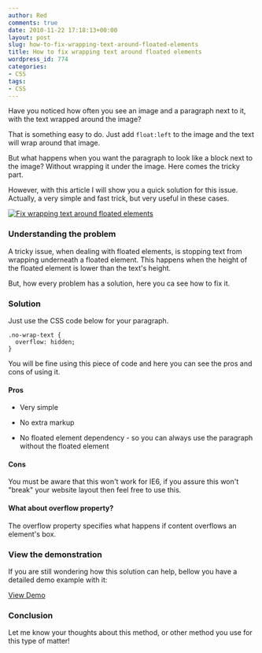 ```yaml
---
author: Red
comments: true
date: 2010-11-22 17:18:13+00:00
layout: post
slug: how-to-fix-wrapping-text-around-floated-elements
title: How to fix wrapping text around floated elements
wordpress_id: 774
categories:
- CSS
tags:
- CSS
---
```


Have you noticed how often you see an image and a paragraph next to it, with the text wrapped around the image?

That is something easy to do. Just add `float:left` to the image and the text will wrap around that image.

But what happens when you want the paragraph to look like a block next to the image? Without wrapping it under the image. Here comes the tricky part.

However, with this article I will show you a quick solution for this issue. Actually, a very simple and fast trick, but very useful in these cases.

[![Fix wrapping text around floated elements ](http://www.red-team-design.com/wp-content/uploads/2010/11/remove-wrapping-text.png)](http://www.red-team-design.com/how-to-fix-wrapping-text-around-floated-elements)
<!-- more -->


### Understanding the problem


A tricky issue, when dealing with floated elements, is stopping text from wrapping underneath a floated element. This happens when the height of the floated element is lower than the text's height.

But, how every problem has a solution, here you ca see how to fix it.


### Solution


Just use the CSS code below for your paragraph.


    
    
    .no-wrap-text {
      overflow: hidden;
    }
    



You will be fine using this piece of code and here you can see the pros and cons of using it.


#### Pros





	
  * Very simple

	
  * No extra markup

	
  * No floated element dependency - so you can always use the paragraph without the floated element




#### Cons


You must be aware that this won't work for IE6, if you assure this won't "break" your website layout then feel free to use this.



#### What about overflow property?





> 
The overflow property specifies what happens if content overflows an element's box.






### View the demonstration


If you are still wondering how this solution can help, bellow you have a detailed demo example with it:


[View Demo](http://www.red-team-design.com/wp-content/uploads/2010/11/fix-wrapping-text.html)





### Conclusion


Let me know your thoughts about this method, or other method you use for this type of matter!
